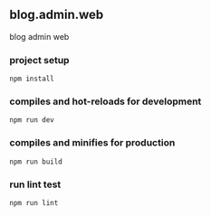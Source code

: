 ## blog.admin.web
blog admin web

### project setup
```
npm install
```

### compiles and hot-reloads for development
```
npm run dev
```

### compiles and minifies for production
```
npm run build
```

### run lint test
```
npm run lint
```